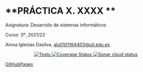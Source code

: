 # **PRÁCTICA X. XXXX **

Asignatura: Desarrollo de sistemas informáticos

Curso: 3º, 2021/22

Ainoa Iglesias Dasilva, alu0101164403@ull.edu.es


<p align="center">
    <a href="https://github.com/alu0101164403/plantillaDSI/actions/workflows/node.js.yml">
        <img alt="Tests" src="https://github.com/alu0101164403/plantillaDSI/actions/workflows/node.js.yml/badge.svg">
    </a>
    <a href=''>
        <img src='' alt='Coverage Status' />
    </a>
    <a href=''>
        <img src='' alt='Sonar cloud status' />
    </a>
</p>


[GitHubPages]()